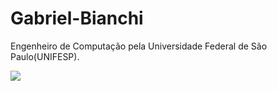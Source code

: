 # Gabriel-Bianchi

Engenheiro de Computação pela Universidade Federal de São Paulo(UNIFESP).

<div>
   <a href="https://www.linkedin.com/in/gabriel-bianchis/" target="_blank"><img src="https://img.shields.io/badge/-LinkedIn-%230077B5?style=for-the-badge&logo=linkedin&logoColor=white" target="_blank"></a>
</div>
